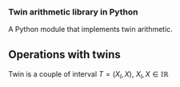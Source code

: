 ### Twin arithmetic  library in Python
A Python module that implements twin arithmetic.
## Operations with twins
Twin is a couple of interval $T=(X_l,X)$, $X_l,X \in \mathbb{IR}$ 
